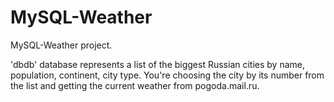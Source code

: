 ﻿# MySQL-Weather

MySQL-Weather project. 

'dbdb' database represents a list of the biggest Russian cities by name, population, continent, city type. 
You're choosing the city by its number from the list and getting the current weather from pogoda.mail.ru. 

